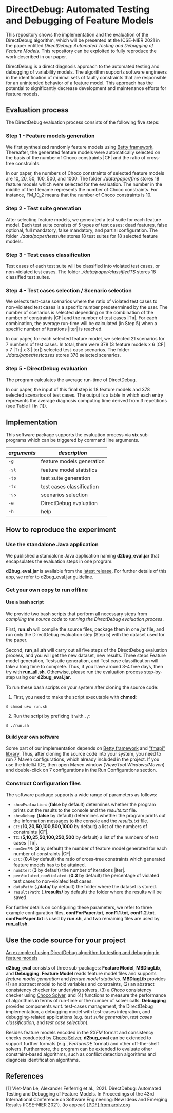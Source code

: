 # DirectDebug: Automated Testing and Debugging of Feature Models

This repository shows the implementation and the evaluation of the DirectDebug algorithm, 
which will be presented at the ICSE-NIER 2021 in the paper entitled 
*DirectDebug: Automated Testing and Debugging of Feature Models*. 
This repository can be exploited to fully reproduce the work described in our paper.

DirectDebug is a direct diagnosis approach to the automated testing and debugging of variability models. 
The algorithm supports software engineers in the identification of minimal sets of faulty constraints 
that are responsible for an unintended behavior of a feature model. This approach has the potential 
to significantly decrease development and maintenance efforts for feature models.

## Evaluation process

The DirectDebug evaluation process consists of the following five steps:

### Step 1 - Feature models generation

We first synthesized randomly feature models using [Betty framework](https://www.isa.us.es/betty/welcome). 
Thereafter, the generated feature models were automatically selected on the basis of the number of Choco constraints |CF|
and the ratio of cross-tree constraints.

In our paper, the numbers of Choco constraints of selected feature models are 10, 20, 50, 100, 500, and 1000.
The folder *./data/paper/fms* stores 18 feature models which were selected for the evaluation.
The number in the middle of the filename represents the number of Choco constraints. For instance, FM_10_2 means that the number of Choco constraints is 10.

### Step 2 - Test suite generation

After selecting feature models, we generated a test suite for each feature model.
Each test suite consists of 5 types of test cases: dead features, false optional, full mandatory, false mandatory,
and partial configuration. The folder *./data/paper/testsuite* stores 18 test suites for 18 selected feature models.

### Step 3 - Test cases classification

Test cases of each test suite will be classified into violated test cases,
or non-violated test cases. The folder *./data/paper/classifiedTS* stores 18 classified test suites.

### Step 4 - Test cases selection / Scenario selection

We selects test-case scenarios where the ratio of violated test cases to non-violated test cases is a specific number predetermined by the user. The number of scenarios is selected depending on the combination of the number of constraints |CF| and the number of test cases |Tπ|. For each combination, the average run-time will be calculated (in Step 5) when a specific number of iterations |iter| is reached.

In our paper, for each selected feature model, we selected 21 scenarios for 7 numbers of test cases. In total, there were 378 (3 feature models x 6 |CF| x 7 |Tπ| x 3 |iter|) selected test-case scenarios. The folder *./data/paper/testcases* stores 378 selected scenarios.

### Step 5 - DirectDebug evaluation

The program calculates the average run-time of DirectDebug.

In our paper, the input of this final step is 18 feature models and 378 selected scenarios of test cases. 
The output is a table in which each entry represents the average diagnosis computing time derived from 3 repetitions
(see Table III in [1]).

## Implementation

This software package supports the evaluation process via **six** sub-programs which
can be triggered by command line arguments.

| *arguments* | *description* |
| ----------- | ----------- |
| ```-g``` | feature models generation |
| ```-st``` | feature model statistics |
| ```-ts``` | test suite generation |
| ```-tc``` | test cases classification |
| ```-ss``` | scenarios selection |
| ```-e``` | DirectDebug evaluation |
| ```-h``` | help |

## How to reproduce the experiment

### Use the standalone Java application

We published a standalone Java application naming **d2bug_eval.jar** that encapsulates the evaluation steps in one program.

**d2bug_eval.jar** is available from the [latest release](https://github.com/AIG-ist-tugraz/DirectDebug/releases/tag/v1.1).
For further details of this app, we refer to [d2bug_eval.jar guideline](https://github.com/AIG-ist-tugraz/DirectDebug/blob/main/dd.jar.md).

### Get your own copy to run offline

#### Use a bash script

We provide two bash scripts that perform all necessary steps from *compiling the source code* to *running the DirectDebug evaluation process*.

First, **run.sh** will compile the source files, package them in one *jar* file, and run only the DirectDebug evaluation step (Step 5) with the dataset used for the paper.

Second, **run_all.sh** will carry out all five steps of the DirectDebug evaluation process, and you will get the new dataset, new results. Three steps Feature model generation, Testsuite generation, and Test case classification will take a long time to complete. Thus, if you have around 3-4 free days, then try with **run_all.sh**. Otherwise, please run the evaluation process step-by-step using our **d2bug_eval.jar**.

To run these bash scripts on your system after cloning the source code:

1. First, you need to make the script executable with **chmod**:

```
$ chmod u+x run.sh
```

2. Run the script by prefixing it with ```./```:

```
$ ./run.sh
```

#### Build your own software

Some part of our implementation depends on [Betty framework](https://www.isa.us.es/betty/welcome) 
and ["fmapi" library](http://gsd.uwaterloo.ca/). Thus, after cloning the source code into your system, 
you need to run 7 Maven configurations, which already included in the project. If you use the IntelliJ IDE,
then open Maven window (*View/Tool Windows/Maven*) and double-click on 7 configurations in the Run Configurations section.

### Construct Configuration files

The software package supports a wide range of parameters as follows:

- ```showEvaluation```: (**false** by default) determines whether the program prints out the results to the console and the *results.txt* file.
- ```showDebug```: (**false** by default) determines whether the program prints out the information messages to the console and the *results.txt* file.
- ```CF```: (**10,20,50,100,500,1000** by default) a list of the numbers of constraints |CF|.
- ```TC```: (**5,10,25,50,100,250,500** by default) a list of the numbers of test cases |Tπ|.
- ```numGenFM```: (**3** by default) the number of feature model generated for each number of constraints |CF|.
- ```CTC```: (**0.4** by default) the ratio of cross-tree constraints which generated feature models has to be attained.
- ```numIter```: (**3** by default) the number of iterations |iter|.
- ```perViolated_nonViolated```: (**0.3** by default) the percentage of violated test cases to non-violated test cases.
- ```dataPath```: (**./data/** by default) the folder where the dataset is stored.
- ```resultsPath```: (**./results/** by default) the folder where the results will be saved.

For further details on configuring these parameters, we refer to three example configuration files, **confForPaper.txt**, **conf1.1.txt**, **conf1.2.txt**. **confForPaper.txt** is used by **run.sh**, and two remaining files are used by **run_all.sh**.

## Use the code source for your project

[An example of using DirectDebug algorithm for testing and debugging in feature models](https://github.com/AIG-ist-tugraz/DirectDebug/blob/main/src/test/java/at/tugraz/ist/ase/debugging/DirectDebugV1Test.java)

**d2bug_eval** consists of three sub-packages: **Feature Model**, **MBDiagLib**, and **Debugging**.  **Feature Model** reads feature model files and supports *feature model generation* and *feature model statistics*. **MBDiagLib** provides (1) an abstract model to hold variables and constraints, (2) an abstract consistency checker for underlying solvers, (3) a *Choco* consistency checker using [Choco Solver](https://choco-solver.org), and (4) functions to measure the performance of algorithms in terms of run-time or the number of solver calls. **Debugging** provides components w.r.t. test-cases management, the DirectDebug implementation, a debugging model with test-cases integration, and debugging-related applications (e.g. *test suite generation*, *test cases classification*, and *test case selection*).

Besides feature models encoded in the *SXFM* format and consistency checks conducted by [Choco Solver](https://choco-solver.org), **d2bug_eval** can be extended to support further formats (e.g., *FeatureIDE* format) and other off-the-shelf solvers. Furthermore, the program can be extended to evaluate other constraint-based algorithms, such as conflict detection algorithms and diagnosis identification algorithms.

## References

[1] Viet-Man Le, Alexander Felfernig et al., 2021. DirectDebug: Automated Testing and Debugging of Feature Models. In Proceedings of the 43rd International Conference on Software Engineering: New Ideas and Emerging Results (ICSE-NIER 2021). (to appear) [[PDF] from arxiv.org](https://arxiv.org/pdf/2102.05949.pdf)
